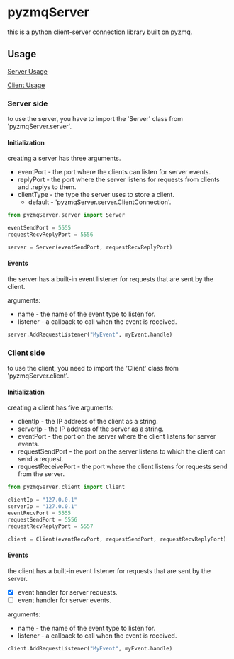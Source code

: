 # pyzmqServer
this is a python client-server connection library built on pyzmq.
## Usage

[Server Usage](#Server-side "Goto Server-side")

[Client Usage](#Client-side "Goto Client-side")
### Server side
to use the server, you have to import the 'Server' class from 'pyzmqServer.server'.

#### Initialization

creating a server has three arguments.
* eventPort - the port where the clients can listen for server events.
* replyPort - the port where the server listens for requests from clients and .replys to them.
* clientType - the type the server uses to store a client.
    - default - 'pyzmqServer.server.ClientConnection'.
``` python
from pyzmqServer.server import Server

eventSendPort = 5555
requestRecvReplyPort = 5556

server = Server(eventSendPort, requestRecvReplyPort)
```
#### Events
the server has a built-in event listener for requests that are sent by the client.

 arguments:
 * name - the name of the event type to listen for.
 * listener - a callback to call when the event is received.
 ```python
server.AddRequestListener("MyEvent", myEvent.handle)
 ```
### Client side
to use the client, you need to import the 'Client' class from 'pyzmqServer.client'.
#### Initialization
creating a client has five arguments:
* clientIp - the IP address of the client as a string.
* serverIp - the IP address of the server as a string.
* eventPort - the port on the server where the client listens for server events.
* requestSendPort - the port on the server listens to which the client can send a request.
* requestReceivePort - the port where the client listens for requests send from the server.
``` python
from pyzmqServer.client import Client

clientIp = "127.0.0.1"
serverIp = "127.0.0.1"
eventRecvPort = 5555
requestSendPort = 5556
requestRecvReplyPort = 5557

client = Client(eventRecvPort, requestSendPort, requestRecvReplyPort)
```

#### Events
the client has a built-in event listener for requests that are sent by the server.
 - [x] event handler for server requests.
 - [ ] event handler for server events.

 arguments:
 * name - the name of the event type to listen for.
 * listener - a callback to call when the event is received.
 ```python
client.AddRequestListener("MyEvent", myEvent.handle)
 ```
